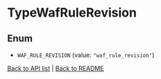# TypeWafRuleRevision

## Enum


* `WAF_RULE_REVISION` (value: `"waf_rule_revision"`)


[Back to API list](../README.md#documentation-for-api-endpoints) | [Back to README](../README.md)
